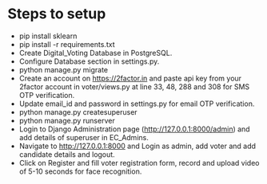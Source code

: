 # Steps to setup
* pip install sklearn
* pip install -r requirements.txt
* Create Digital_Voting Database in PostgreSQL.
* Configure Database section in settings.py.
* python manage.py migrate
* Create an account on https://2factor.in and paste api key from your 2factor account in voter/views.py at line 33, 48, 288 and 308 for SMS OTP verification.
* Update email_id and password in settings.py for email OTP verification.
* python manage.py createsuperuser
* python manage.py runserver
* Login to Django Administration page (http://127.0.0.1:8000/admin) and add details of superuser in EC_Admins.
* Navigate to http://127.0.0.1:8000 and Login as admin, add voter and add candidate details and logout.
* Click on Register and fill voter registration form, record and upload video of 5-10 seconds for face recognition.